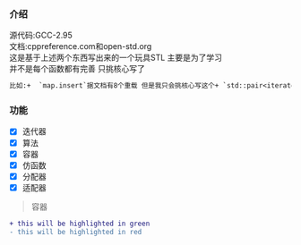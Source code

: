 ### 介绍
源代码:GCC-2.95 <br>
文档:cppreference.com和open-std.org<br>
这是基于上述两个东西写出来的一个玩具STL 主要是为了学习<br>
并不是每个函数都有完善 只挑核心写了 <br>
```diff
比如:+  `map.insert`据文档有8个重载 但是我只会挑核心写这个+ `std::pair<iterator,bool> insert( const value_type& value );`  其他都是大同小异
```
### 功能
- [x] 迭代器 <br>
- [x] 算法 <br>
- [x] 容器 <br>
- [x] 仿函数 <br>
- [x] 分配器 <br>
- [x] 适配器 <br>
> 容器

```diff
+ this will be highlighted in green
- this will be highlighted in red
```
